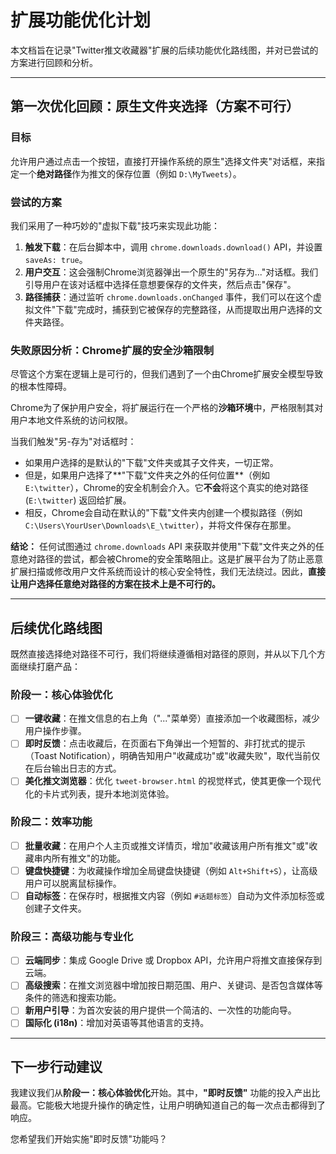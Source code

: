 # 扩展功能优化计划

本文档旨在记录"Twitter推文收藏器"扩展的后续功能优化路线图，并对已尝试的方案进行回顾和分析。

---

## 第一次优化回顾：原生文件夹选择（方案不可行）

### 目标
允许用户通过点击一个按钮，直接打开操作系统的原生"选择文件夹"对话框，来指定一个**绝对路径**作为推文的保存位置（例如 `D:\MyTweets`）。

### 尝试的方案
我们采用了一种巧妙的"虚拟下载"技巧来实现此功能：
1.  **触发下载**：在后台脚本中，调用 `chrome.downloads.download()` API，并设置 `saveAs: true`。
2.  **用户交互**：这会强制Chrome浏览器弹出一个原生的"另存为..."对话框。我们引导用户在该对话框中选择任意想要保存的文件夹，然后点击"保存"。
3.  **路径捕获**：通过监听 `chrome.downloads.onChanged` 事件，我们可以在这个虚拟文件"下载"完成时，捕获到它被保存的完整路径，从而提取出用户选择的文件夹路径。

### 失败原因分析：Chrome扩展的安全沙箱限制

尽管这个方案在逻辑上是可行的，但我们遇到了一个由Chrome扩展安全模型导致的根本性障碍。

Chrome为了保护用户安全，将扩展运行在一个严格的**沙箱环境**中，严格限制其对用户本地文件系统的访问权限。

当我们触发"另-存为"对话框时：
- 如果用户选择的是默认的"下载"文件夹或其子文件夹，一切正常。
- 但是，如果用户选择了**"下载"文件夹之外的任何位置**（例如 `E:\twitter`），Chrome的安全机制会介入。它**不会**将这个真实的绝对路径 (`E:\twitter`) 返回给扩展。
- 相反，Chrome会自动在默认的"下载"文件夹内创建一个模拟路径（例如 `C:\Users\YourUser\Downloads\E_\twitter`），并将文件保存在那里。

**结论：** 任何试图通过 `chrome.downloads` API 来获取并使用"下载"文件夹之外的任意绝对路径的尝试，都会被Chrome的安全策略阻止。这是扩展平台为了防止恶意扩展扫描或修改用户文件系统而设计的核心安全特性，我们无法绕过。因此，**直接让用户选择任意绝对路径的方案在技术上是不可行的。**

---

## 后续优化路线图

既然直接选择绝对路径不可行，我们将继续遵循相对路径的原则，并从以下几个方面继续打磨产品：

### 阶段一：核心体验优化
-   [ ] **一键收藏**：在推文信息的右上角（"..."菜单旁）直接添加一个收藏图标，减少用户操作步骤。
-   [ ] **即时反馈**：点击收藏后，在页面右下角弹出一个短暂的、非打扰式的提示（Toast Notification），明确告知用户"收藏成功"或"收藏失败"，取代当前仅在后台输出日志的方式。
-   [ ] **美化推文浏览器**：优化 `tweet-browser.html` 的视觉样式，使其更像一个现代化的卡片式列表，提升本地浏览体验。

### 阶段二：效率功能
-   [ ] **批量收藏**：在用户个人主页或推文详情页，增加"收藏该用户所有推文"或"收藏串内所有推文"的功能。
-   [ ] **键盘快捷键**：为收藏操作增加全局键盘快捷键（例如 `Alt+Shift+S`），让高级用户可以脱离鼠标操作。
-   [ ] **自动标签**：在保存时，根据推文内容（例如 `#话题标签`）自动为文件添加标签或创建子文件夹。

### 阶段三：高级功能与专业化
-   [ ] **云端同步**：集成 Google Drive 或 Dropbox API，允许用户将推文直接保存到云端。
-   [ ] **高级搜索**：在推文浏览器中增加按日期范围、用户、关键词、是否包含媒体等条件的筛选和搜索功能。
-   [ ] **新用户引导**：为首次安装的用户提供一个简洁的、一次性的功能向导。
-   [ ] **国际化 (i18n)**：增加对英语等其他语言的支持。

---

## 下一步行动建议

我建议我们从**阶段一：核心体验优化**开始。其中，**"即时反馈"** 功能的投入产出比最高。它能极大地提升操作的确定性，让用户明确知道自己的每一次点击都得到了响应。

您希望我们开始实施"即时反馈"功能吗？ 